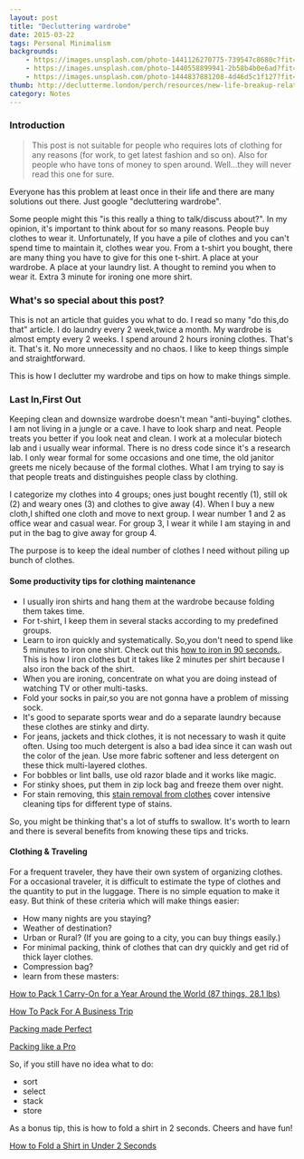 ```yaml
---
layout: post
title: "Decluttering wardrobe"
date: 2015-03-22
tags: Personal Minimalism
backgrounds:
    - https://images.unsplash.com/photo-1441126270775-739547c8680c?fit=crop&fm=jpg
    - https://images.unsplash.com/photo-1440558899941-2b58b4b0e6ad?fit=crop&fm=jpg
    - https://images.unsplash.com/photo-1444837881208-4d46d5c1f127?fit=crop&fm=jpg
thumb: http://declutterme.london/perch/resources/new-life-breakup-relationship-declutter-1-w1200.gif
category: Notes
---
```


### Introduction
> This post is not suitable for people who requires lots of clothing for any reasons (for work, to get latest fashion and so on). Also for people who have tons of money to spen around. Well...they will never read this one for sure.

Everyone has this problem at least once in their life and there are many solutions out there. Just google "decluttering wardrobe". 

Some people might this "is this really a thing to talk/discuss about?". In my opinion, it's important to think about for so many reasons. People buy clothes to wear it. Unfortunately, If you have a pile of clothes and you can't spend time to maintain it, clothes wear you. From a t-shirt you bought, there are many thing you have to give for this one t-shirt. A place at your wardrobe. A place at your laundry list. A thought to remind you when to wear it. Extra 3 minute for ironing one more shirt.

### What's so special about this post?
This is not an article that guides you what to do. I read so many "do this,do that" article. I do laundry every 2 week,twice a month. My wardrobe is almost empty every 2 weeks. I spend around 2 hours ironing clothes. That's it. That's it. No more unnecessity and no chaos. I like to keep things simple and straightforward.

This is how I declutter my wardrobe and tips on how to make things simple.

### Last In,First Out
Keeping clean and downsize wardrobe doesn't mean "anti-buying" clothes. I am not living in a jungle or a cave. I have to look sharp and neat. People treats you better if you look neat and clean. I work at a molecular biotech lab and i usually wear informal. There is no dress code since it's a research lab. I only wear formal for some occasions and one time, the old janitor greets me nicely because of the formal clothes. What I am trying to say is that people treats and distinguishes people class by clothing.

I categorize my clothes into 4 groups; ones just bought recently (1), still ok (2) and weary ones (3) and clothes to give away (4). When I buy a new cloth,I shifted one cloth and move to next group. I wear number 1 and 2 as office wear and casual wear. For group 3, I wear it while I am staying in and put in the bag to give away for group 4.

The purpose is to keep the ideal number of clothes I need without piling up bunch of clothes.


#### Some productivity tips for clothing maintenance

* I usually iron shirts and hang them at the wardrobe because folding them takes time. 
* For t-shirt, I keep them in several stacks according to my predefined groups. 
* Learn to iron quickly and systematically. So,you don't need to spend like 5 minutes to iron one shirt. Check out this <a href="http://www.gq.com/style/blogs/the-gq-eye/2014/10/how-to-iron-a-shirt-in-90-seconds.html">how to iron in 90 seconds.</a>. This is how I iron clothes but it takes like 2 minutes per shirt because I also iron the back of the shirt.
* When you are ironing, concentrate on what you are doing instead of watching TV or other multi-tasks. 
* Fold your socks in pair,so you are not gonna have a problem of missing sock. 
* It's good to separate sports wear and do a separate laundry because these clothes are stinky and dirty. 
* For jeans, jackets and thick clothes, it is not necessary to wash it quite often. Using too much detergent is also a bad idea since it can wash out the color of the jean. Use more fabric softener and less detergent on these thick multi-layered clothes.
* For bobbles or lint balls, use old razor blade and it works like magic.
* For stinky shoes, put them in zip lock bag and freeze them over night. 
* For stain removing, this <a href="http://cleaning.lifetips.com//cat/7405/stain-removal-from-clothes/index.html">stain removal from clothes</a> cover intensive cleaning tips for different type of stains.

So, you might be thinking that's a lot of stuffs to swallow. It's worth to learn and there is several benefits from knowing these tips and tricks.

#### Clothing & Traveling 
For a frequent traveler, they have their own system of organizing clothes. For a occasional traveler, it is difficult to estimate the type of clothes and the quantity to put in the luggage. There is no simple equation to make it easy. But think of these criteria which will make things easier:
* How many nights are you staying?
* Weather of destination?
* Urban or Rural? (If you are going to a city, you can buy things easily.)
* For minimal packing, think of clothes that can dry quickly and get rid of thick layer clothes.
* Compression bag?
* learn from these masters:

<a href="https://www.youtube.com/watch?v=juwt3v5G5ao" target="_blank">How to Pack 1 Carry-On for a Year Around the World (87 things, 28.1 lbs)</a>    

<a href="https://www.youtube.com/watch?v=B-ZliLpJhs0" target="_blank">How To Pack For A Business Trip</a>

<a href="https://www.youtube.com/watch?v=B-ZliLpJhs0" target="_blank">Packing made Perfect</a>
    
<a href="https://www.youtube.com/watch?v=L5UlxHsgD58" target="_blank">Packing like a Pro</a>


So, if you still have no idea what to do:

- sort
- select
- stack
- store

As a bonus tip, this is how to fold a shirt in 2 seconds. Cheers and have fun!


<a href="https://www.youtube.com/watch?v=uz6rjbw0ZA0" target="_blank">How to Fold a Shirt in Under 2 Seconds</a>





